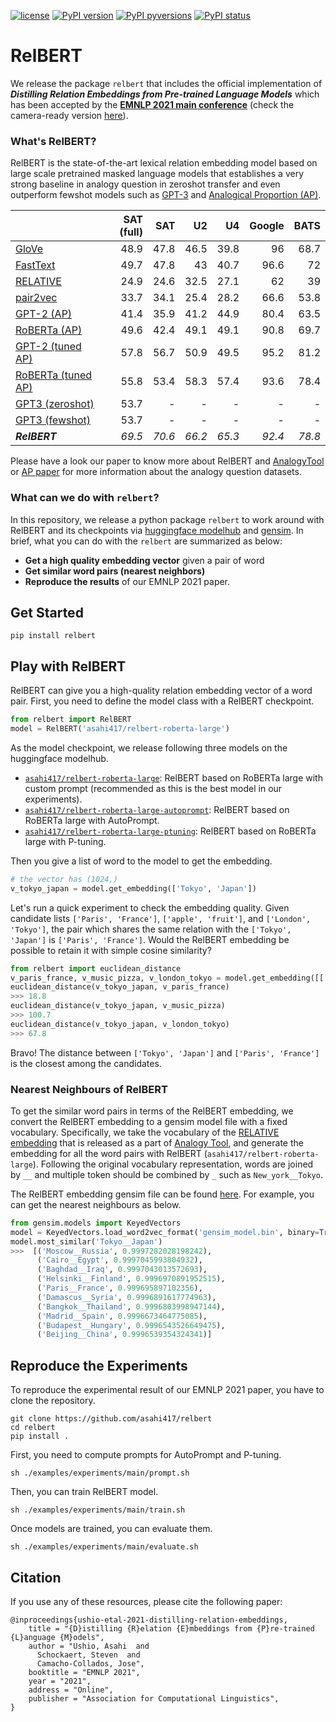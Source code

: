 [![license](https://img.shields.io/badge/License-MIT-brightgreen.svg)](https://github.com/asahi417/relbert/blob/master/LICENSE)
[![PyPI version](https://badge.fury.io/py/relbert.svg)](https://badge.fury.io/py/relbert)
[![PyPI pyversions](https://img.shields.io/pypi/pyversions/relbert.svg)](https://pypi.python.org/pypi/relbert/)
[![PyPI status](https://img.shields.io/pypi/status/relbert.svg)](https://pypi.python.org/pypi/relbert/)

# RelBERT
We release the package `relbert` that includes the official implementation of
***Distilling Relation Embeddings from Pre-trained Language Models***
which has been accepted by the [**EMNLP 2021 main conference**](https://2021.emnlp.org/)
(check the camera-ready version [here](https://github.com/asahi417/relbert/blob/master/asset/EMNLP21_RelBERT_camera.pdf)).

### What's RelBERT?
RelBERT is the state-of-the-art lexical relation embedding model based on large scale pretrained masked language models that establishes a very strong baseline 
in analogy question in zeroshot transfer and even outperform fewshot models such as [GPT-3](https://arxiv.org/abs/2005.14165) and [Analogical Proportion (AP)](https://aclanthology.org/2021.acl-long.280/).

|                    |   SAT (full) |   SAT |   U2 |   U4 |   Google |   BATS |
|:-------------------|-----------:|------:|-----:|-----:|---------:|-------:|
| [GloVe](https://nlp.stanford.edu/projects/glove/)              |       48.9 |  47.8 | 46.5 | 39.8 |     96   |   68.7 |
| [FastText](https://fasttext.cc/)           |       49.7 |  47.8 | 43   | 40.7 |     96.6 |   72   |
| [RELATIVE](http://josecamachocollados.com/papers/relative_ijcai2019.pdf)           |       24.9 |  24.6 | 32.5 | 27.1 |     62   |   39   |
| [pair2vec](https://arxiv.org/abs/1810.08854)           |       33.7 |  34.1 | 25.4 | 28.2 |     66.6 |   53.8 |
| [GPT-2 (AP)](https://aclanthology.org/2021.acl-long.280/)           | 41.4 | 35.9 | 41.2 | 44.9 | 80.4 | 63.5 |
| [RoBERTa (AP)](https://aclanthology.org/2021.acl-long.280/)         | 49.6 | 42.4 | 49.1 | 49.1 | 90.8 | 69.7 |
| [GPT-2 (tuned AP)](https://aclanthology.org/2021.acl-long.280/)     | 57.8 | 56.7 | 50.9 | 49.5 | 95.2 | 81.2 |
| [RoBERTa (tuned AP)](https://aclanthology.org/2021.acl-long.280/)   | 55.8 | 53.4 | 58.3 | 57.4 | 93.6 | 78.4 | 
| [GPT3 (zeroshot)](https://arxiv.org/abs/2005.14165)               |     53.7   |  - | - | - |  - | - |
| [GPT3 (fewshot)](https://arxiv.org/abs/2005.14165)               |     53.7   |  - | - | - |  - | - |
| ***RelBERT***      |      *69.5* |  *70.6* | *66.2* | *65.3* |     *92.4* |   *78.8* |

Please have a look our paper to know more about RelBERT and [AnalogyTool](https://github.com/asahi417/AnalogyTools) or [AP paper](https://aclanthology.org/2021.acl-long.280/) for more information about the analogy question datasets.

### What can we do with `relbert`?
In this repository, we release a python package `relbert` to work around with RelBERT and its checkpoints via [huggingface modelhub](https://huggingface.co/models) and [gensim](https://radimrehurek.com/gensim/).
In brief, what you can do with the `relbert` are summarized as below:
- **Get a high quality embedding vector** given a pair of word
- **Get similar word pairs (nearest neighbors)**
- **Reproduce the results** of our EMNLP 2021 paper.

## Get Started
```shell
pip install relbert
```

## Play with RelBERT
RelBERT can give you a high-quality relation embedding vector of a word pair. First, you need to define the model class with a RelBERT checkpoint.
```python
from relbert import RelBERT
model = RelBERT('asahi417/relbert-roberta-large')
```
As the model checkpoint, we release following three models on the huggingface modelhub.
- [`asahi417/relbert-roberta-large`](https://huggingface.co/asahi417/relbert-roberta-large): RelBERT based on RoBERTa large with custom prompt (recommended as this is the best model in our experiments).
- [`asahi417/relbert-roberta-large-autoprompt`](https://huggingface.co/asahi417/relbert-roberta-large-autoprompt): RelBERT based on RoBERTa large with AutoPrompt.  
- [`asahi417/relbert-roberta-large-ptuning`](https://huggingface.co/asahi417/relbert-roberta-large-ptuning): RelBERT based on RoBERTa large with P-tuning.

Then you give a list of word to the model to get the embedding.
```python
# the vector has (1024,)
v_tokyo_japan = model.get_embedding(['Tokyo', 'Japan'])
```

Let's run a quick experiment to check the embedding quality. Given candidate lists `['Paris', 'France']`, `['apple', 'fruit']`, and `['London', 'Tokyo']`, the pair which shares
the same relation with the `['Tokyo', 'Japan']` is `['Paris', 'France']`. Would the RelBERT embedding be possible to retain it with simple cosine similarity?  
```python
from relbert import euclidean_distance
v_paris_france, v_music_pizza, v_london_tokyo = model.get_embedding([['Paris', 'France'], ['music', 'pizza'], ['London', 'Tokyo']])
euclidean_distance(v_tokyo_japan, v_paris_france)
>>> 18.8
euclidean_distance(v_tokyo_japan, v_music_pizza)
>>> 100.7
euclidean_distance(v_tokyo_japan, v_london_tokyo)
>>> 67.8
```
Bravo! The distance between `['Tokyo', 'Japan']` and `['Paris', 'France']` is the closest among the candidates.

### Nearest Neighbours of RelBERT
To get the similar word pairs in terms of the RelBERT embedding, we convert the RelBERT embedding to a gensim model file with a fixed vocabulary.
Specifically, we take the vocabulary of the [RELATIVE embedding](http://josecamachocollados.com/papers/relative_ijcai2019.pdf) that is released as a part of
[Analogy Tool](https://github.com/asahi417/AnalogyTools#relative-embedding), and generate the embedding for all the word pairs with RelBERT (`asahi417/relbert-roberta-large`).
Following the original vocabulary representation, words are joined by `__` and multiple token should be combined by `_` such as `New_york__Tokyo`.

The RelBERT embedding gensim file can be found [here](https://drive.google.com/file/d/1z3UeWALwf6EkujI3oYUCwkrIhMuJFdRA/view?usp=sharing). For example, you can get the nearest neighbours as below.
```python
from gensim.models import KeyedVectors
model = KeyedVectors.load_word2vec_format('gensim_model.bin', binary=True)
model.most_similar('Tokyo__Japan')
>>>  [('Moscow__Russia', 0.9997282028198242),
      ('Cairo__Egypt', 0.9997045993804932),
      ('Baghdad__Iraq', 0.9997043013572693),
      ('Helsinki__Finland', 0.9996970891952515),
      ('Paris__France', 0.999695897102356),
      ('Damascus__Syria', 0.9996891617774963),
      ('Bangkok__Thailand', 0.9996803998947144),
      ('Madrid__Spain', 0.9996673464775085),
      ('Budapest__Hungary', 0.9996543526649475),
      ('Beijing__China', 0.9996539354324341)]
```

## Reproduce the Experiments
To reproduce the experimental result of our EMNLP 2021 paper, you have to clone the repository.
```shell
git clone https://github.com/asahi417/relbert
cd relbert
pip install .
```
First, you need to compute prompts for AutoPrompt and P-tuning.
```shell
sh ./examples/experiments/main/prompt.sh
```
Then, you can train RelBERT model.
```shell
sh ./examples/experiments/main/train.sh
```
Once models are trained, you can evaluate them.
```shell
sh ./examples/experiments/main/evaluate.sh
```

## Citation
If you use any of these resources, please cite the following paper:
```
@inproceedings{ushio-etal-2021-distilling-relation-embeddings,
    title = "{D}istilling {R}elation {E}mbeddings from {P}re-trained {L}anguage {M}odels",
    author = "Ushio, Asahi  and
      Schockaert, Steven  and
      Camacho-Collados, Jose",
    booktitle = "EMNLP 2021",
    year = "2021",
    address = "Online",
    publisher = "Association for Computational Linguistics",
}
```